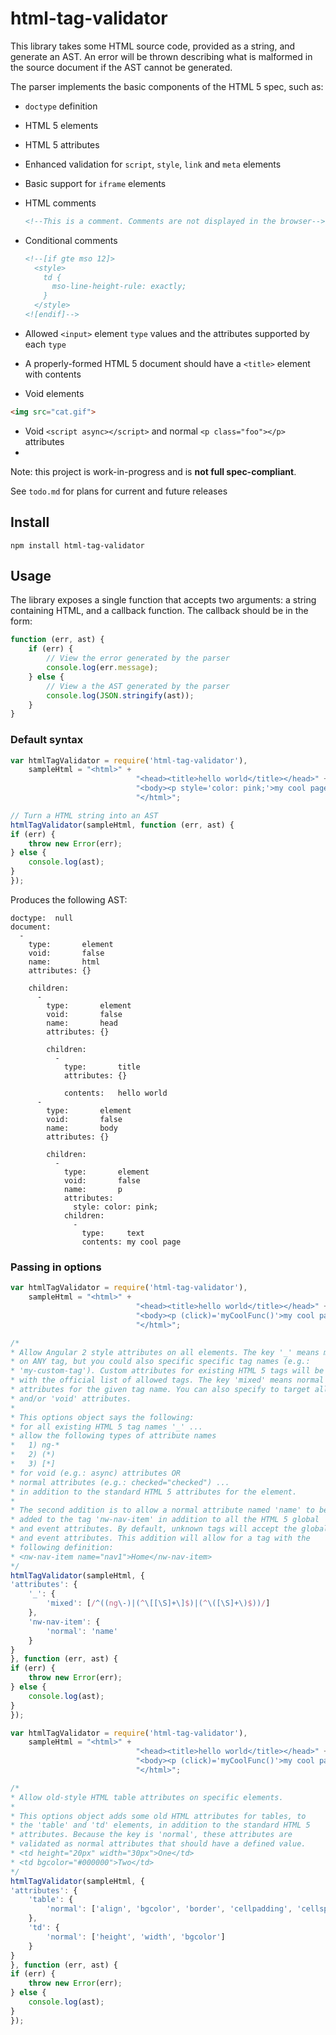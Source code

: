 # html-tag-validator
This library takes some HTML source code, provided as a string, and generate an
AST. An error will be thrown describing what is malformed in the source document
if the AST cannot be generated.

The parser implements the basic components of the HTML 5 spec, such as:
 - `doctype` definition
 - HTML 5 elements
 - HTML 5 attributes
 - Enhanced validation for `script`, `style`, `link` and `meta` elements
 - Basic support for `iframe` elements
 - HTML comments

	  ``` html
	  <!--This is a comment. Comments are not displayed in the browser-->
	  ```

 - Conditional comments

	  ``` html
	  <!--[if gte mso 12]>
	    <style>
	      td {
	        mso-line-height-rule: exactly;
	      }
	    </style>
	  <![endif]-->
	  ```

 - Allowed `<input>` element `type` values and the attributes supported by each `type`
 - A properly-formed HTML 5 document should have a `<title>` element with contents
 - Void elements

  ``` html
  <img src="cat.gif">
  ```

 - Void `<script async></script>` and normal `<p class="foo"></p>` attributes
 -

Note: this project is work-in-progress and is **not full spec-compliant**.

See `todo.md` for plans for current and future releases

## Install

```
npm install html-tag-validator
```

## Usage

The library exposes a single function that accepts two arguments: a string
containing HTML, and a callback function. The callback should be in the form:

``` javascript
function (err, ast) {
	if (err) {
		// View the error generated by the parser
		console.log(err.message);
	} else {
		// View a the AST generated by the parser
		console.log(JSON.stringify(ast));
	}
}
```

### Default syntax

``` javascript
var htmlTagValidator = require('html-tag-validator'),
	sampleHtml = "<html>" +
							"<head><title>hello world</title></head>" +
							"<body><p style='color: pink;'>my cool page</p></body>" +
							"</html>";

// Turn a HTML string into an AST
htmlTagValidator(sampleHtml, function (err, ast) {
if (err) {
	throw new Error(err);
} else {
	console.log(ast);
}
});
```

Produces the following AST:

```
doctype:  null
document:
  -
    type:       element
    void:       false
    name:       html
    attributes: {}

    children:
      -
        type:       element
        void:       false
        name:       head
        attributes: {}

        children:
          -
            type:       title
            attributes: {}

            contents:   hello world
      -
        type:       element
        void:       false
        name:       body
        attributes: {}

        children:
          -
            type:       element
            void:       false
            name:       p
            attributes: 
              style: color: pink;
            children:
              -
                type:     text
                contents: my cool page
```

### Passing in options

``` javascript
var htmlTagValidator = require('html-tag-validator'),
	sampleHtml = "<html>" +
							"<head><title>hello world</title></head>" +
							"<body><p (click)='myCoolFunc()'>my cool page</p></body>" +
							"</html>";

/*
* Allow Angular 2 style attributes on all elements. The key '_' means match
* on ANY tag, but you could also specific specific tag names (e.g.:
* 'my-custom-tag'). Custom attributes for existing HTML 5 tags will be merged
* with the official list of allowed tags. The key 'mixed' means normal or void
* attributes for the given tag name. You can also specify to target all 'normal'
* and/or 'void' attributes.
*
* This options object says the following:
* for all existing HTML 5 tag names '_' ...
* allow the following types of attribute names
*   1) ng-*
*   2) (*)  
*   3) [*]  
* for void (e.g.: async) attributes OR
* normal attributes (e.g.: checked="checked") ...
* in addition to the standard HTML 5 attributes for the element.
*
* The second addition is to allow a normal attribute named 'name' to be
* added to the tag 'nw-nav-item' in addition to all the HTML 5 global
* and event attributes. By default, unknown tags will accept the global
* and event attributes. This addition will allow for a tag with the
* following definition:
* <nw-nav-item name="nav1">Home</nw-nav-item>
*/
htmlTagValidator(sampleHtml, {
'attributes': {
	'_': {
		'mixed': [/^((ng\-)|(^\[[\S]+\]$)|(^\([\S]+\)$))/]
	},
	'nw-nav-item': {
		'normal': 'name'
	}
}
}, function (err, ast) {
if (err) {
	throw new Error(err);
} else {
	console.log(ast);
}
});
```

``` javascript
var htmlTagValidator = require('html-tag-validator'),
	sampleHtml = "<html>" +
							"<head><title>hello world</title></head>" +
							"<body><p (click)='myCoolFunc()'>my cool page</p></body>" +
							"</html>";

/*
* Allow old-style HTML table attributes on specific elements.
*
* This options object adds some old HTML attributes for tables, to
* the 'table' and 'td' elements, in addition to the standard HTML 5
* attributes. Because the key is 'normal', these attributes are
* validated as normal attributes that should have a defined value.
* <td height="20px" width="30px">One</td>
* <td bgcolor="#000000">Two</td>
*/
htmlTagValidator(sampleHtml, {
'attributes': {
	'table': {
		'normal': ['align', 'bgcolor', 'border', 'cellpadding', 'cellspacing', 'frame', 'rules', 'summary', 'width']
	},
	'td': {
		'normal': ['height', 'width', 'bgcolor']
	}
}
}, function (err, ast) {
if (err) {
	throw new Error(err);
} else {
	console.log(ast);
}
});
```
